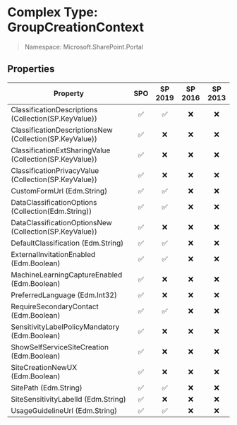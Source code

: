 # Complex Type: GroupCreationContext

> Namespace: Microsoft.SharePoint.Portal

## Properties

Property | SPO | SP 2019 | SP 2016 | SP 2013
----------|:---:|:-------:|:-------:|:-------:
ClassificationDescriptions (Collection(SP.KeyValue)) | ✅ | ✅ | ❌ | ❌
ClassificationDescriptionsNew (Collection(SP.KeyValue)) | ✅ | ❌ | ❌ | ❌
ClassificationExtSharingValue (Collection(SP.KeyValue)) | ✅ | ❌ | ❌ | ❌
ClassificationPrivacyValue (Collection(SP.KeyValue)) | ✅ | ❌ | ❌ | ❌
CustomFormUrl (Edm.String) | ✅ | ✅ | ❌ | ❌
DataClassificationOptions (Collection(Edm.String)) | ✅ | ✅ | ❌ | ❌
DataClassificationOptionsNew (Collection(SP.KeyValue)) | ✅ | ❌ | ❌ | ❌
DefaultClassification (Edm.String) | ✅ | ✅ | ❌ | ❌
ExternalInvitationEnabled (Edm.Boolean) | ✅ | ✅ | ❌ | ❌
MachineLearningCaptureEnabled (Edm.Boolean) | ✅ | ❌ | ❌ | ❌
PreferredLanguage (Edm.Int32) | ✅ | ❌ | ❌ | ❌
RequireSecondaryContact (Edm.Boolean) | ✅ | ✅ | ❌ | ❌
SensitivityLabelPolicyMandatory (Edm.Boolean) | ✅ | ❌ | ❌ | ❌
ShowSelfServiceSiteCreation (Edm.Boolean) | ✅ | ❌ | ❌ | ❌
SiteCreationNewUX (Edm.Boolean) | ✅ | ❌ | ❌ | ❌
SitePath (Edm.String) | ✅ | ✅ | ❌ | ❌
SiteSensitivityLabelId (Edm.String) | ✅ | ❌ | ❌ | ❌
UsageGuidelineUrl (Edm.String) | ✅ | ✅ | ❌ | ❌
